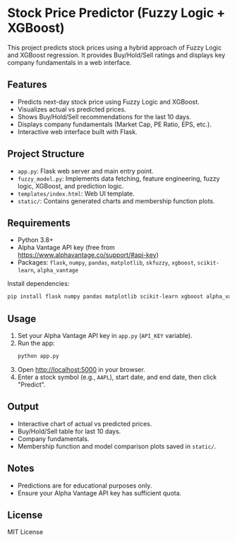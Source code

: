 # Stock Price Predictor (Fuzzy Logic + XGBoost)

This project predicts stock prices using a hybrid approach of Fuzzy Logic and XGBoost regression. It provides Buy/Hold/Sell ratings and displays key company fundamentals in a web interface.

## Features

- Predicts next-day stock price using Fuzzy Logic and XGBoost.
- Visualizes actual vs predicted prices.
- Shows Buy/Hold/Sell recommendations for the last 10 days.
- Displays company fundamentals (Market Cap, PE Ratio, EPS, etc.).
- Interactive web interface built with Flask.

## Project Structure

- `app.py`: Flask web server and main entry point.
- `fuzzy_model.py`: Implements data fetching, feature engineering, fuzzy logic, XGBoost, and prediction logic.
- `templates/index.html`: Web UI template.
- `static/`: Contains generated charts and membership function plots.

## Requirements

- Python 3.8+
- Alpha Vantage API key (free from https://www.alphavantage.co/support/#api-key)
- Packages: `flask`, `numpy`, `pandas`, `matplotlib`, `skfuzzy`, `xgboost`, `scikit-learn`, `alpha_vantage`

Install dependencies:
```sh
pip install flask numpy pandas matplotlib scikit-learn xgboost alpha_vantage scikit-fuzzy
```

## Usage

1. Set your Alpha Vantage API key in `app.py` (`API_KEY` variable).
2. Run the app:
    ```sh
    python app.py
    ```
3. Open [http://localhost:5000](http://localhost:5000) in your browser.
4. Enter a stock symbol (e.g., `AAPL`), start date, and end date, then click "Predict".

## Output

- Interactive chart of actual vs predicted prices.
- Buy/Hold/Sell table for last 10 days.
- Company fundamentals.
- Membership function and model comparison plots saved in `static/`.

## Notes

- Predictions are for educational purposes only.
- Ensure your Alpha Vantage API key has sufficient quota.

## License

MIT License